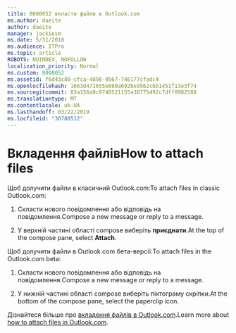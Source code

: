 ```yaml
---
title: 8000052 вкласти файли в Outlook.com
ms.author: daeite
author: daeite
manager: jackiesm
ms.date: 5/31/2018
ms.audience: ITPro
ms.topic: article
ROBOTS: NOINDEX, NOFOLLOW
localization_priority: Normal
ms.custom: 8000052
ms.assetid: f6d43c80-cfca-4898-9567-746177cfadc4
ms.openlocfilehash: 1663d471655e080a692be9562cbb1451f13e3f74
ms.sourcegitcommit: 03a156a9c9740521155a30775492c7dff0982588
ms.translationtype: MT
ms.contentlocale: uk-UA
ms.lasthandoff: 03/22/2019
ms.locfileid: "30780512"
---
```

# <a name="how-to-attach-files"></a><span data-ttu-id="e9f2e-102">Вкладення файлів</span><span class="sxs-lookup"><span data-stu-id="e9f2e-102">How to attach files</span></span>

<span data-ttu-id="e9f2e-103">Щоб долучити файли в класичний Outlook.com:</span><span class="sxs-lookup"><span data-stu-id="e9f2e-103">To attach files in classic Outlook.com:</span></span>
  
1. <span data-ttu-id="e9f2e-104">Скласти нового повідомлення або відповідь на повідомлення.</span><span class="sxs-lookup"><span data-stu-id="e9f2e-104">Compose a new message or reply to a message.</span></span>
    
2. <span data-ttu-id="e9f2e-105">У верхній частині області compose виберіть **приєднати**.</span><span class="sxs-lookup"><span data-stu-id="e9f2e-105">At the top of the compose pane, select **Attach**.</span></span> 
    
<span data-ttu-id="e9f2e-106">Щоб долучити файли в Outlook.com бета-версії:</span><span class="sxs-lookup"><span data-stu-id="e9f2e-106">To attach files in the Outlook.com beta:</span></span>
  
1. <span data-ttu-id="e9f2e-107">Скласти нового повідомлення або відповідь на повідомлення.</span><span class="sxs-lookup"><span data-stu-id="e9f2e-107">Compose a new message or reply to a message.</span></span>
    
2. <span data-ttu-id="e9f2e-108">У нижній частині області compose виберіть піктограму скріпки.</span><span class="sxs-lookup"><span data-stu-id="e9f2e-108">At the bottom of the compose pane, select the paperclip icon.</span></span>
    
<span data-ttu-id="e9f2e-109">Дізнайтеся більше про [вкладення файлів в Outlook.com](https://go.microsoft.com/fwlink/p/?linkid=2001702&amp;clcid=0x409).</span><span class="sxs-lookup"><span data-stu-id="e9f2e-109">Learn more about [how to attach files in Outlook.com](https://go.microsoft.com/fwlink/p/?linkid=2001702&amp;clcid=0x409).</span></span>
  

